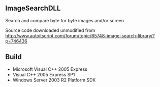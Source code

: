 ImageSearchDLL
--------------
Search and compare byte for byte images and/or screen

Source code downloaded unmodified from http://www.autoitscript.com/forum/topic/65748-image-search-library/?p=746436

Build
-----
* Microsoft Visual C++ 2005 Express
* Visual C++ 2005 Express SP1
* Windows Server 2003 R2 Platform SDK